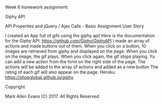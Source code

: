 Week 6 homework assignment:

Giphy API

API Properties and jQuery / Ajax Calls - Basic Assignment User Story

I created an App full of gifs using the giphy api!
Here is the documentation for the Giphy API: https://github.com/Giphy/GiphyAPI
I made an array of actions and made buttons out of them.
When you click on a button, 10 images are retrieved from giphy and displayed on the page.
When you click on the image, the gif plays. When you click again, the gif stops playing.
Yu can add a new action from the form on the right side of the page. The actions will be added to the array of actions and added as a new button
The rating of each gif will also appear on the page.
Heroku: https://shopglobal.github.io/giphy

Copyright

Mark Allen Evans (C) 2017. All Rights Reserved.